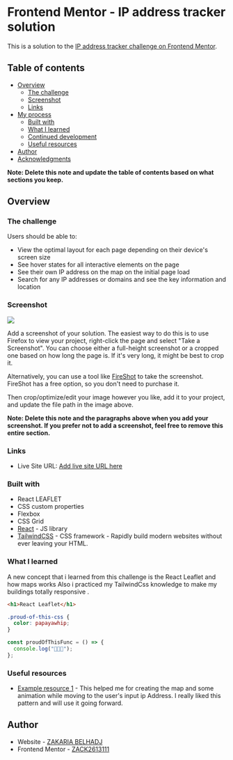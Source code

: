 # Frontend Mentor - IP address tracker solution

This is a solution to the [IP address tracker challenge on Frontend Mentor](https://www.frontendmentor.io/challenges/ip-address-tracker-I8-0yYAH0).

## Table of contents

- [Overview](#overview)
  - [The challenge](#the-challenge)
  - [Screenshot](#screenshot)
  - [Links](#links)
- [My process](#my-process)
  - [Built with](#built-with)
  - [What I learned](#what-i-learned)
  - [Continued development](#continued-development)
  - [Useful resources](#useful-resources)
- [Author](#author)
- [Acknowledgments](#acknowledgments)

**Note: Delete this note and update the table of contents based on what sections you keep.**

## Overview

### The challenge

Users should be able to:

- View the optimal layout for each page depending on their device's screen size
- See hover states for all interactive elements on the page
- See their own IP address on the map on the initial page load
- Search for any IP addresses or domains and see the key information and location

### Screenshot

![](./screenshot.jpg)

Add a screenshot of your solution. The easiest way to do this is to use Firefox to view your project, right-click the page and select "Take a Screenshot". You can choose either a full-height screenshot or a cropped one based on how long the page is. If it's very long, it might be best to crop it.

Alternatively, you can use a tool like [FireShot](https://getfireshot.com/) to take the screenshot. FireShot has a free option, so you don't need to purchase it.

Then crop/optimize/edit your image however you like, add it to your project, and update the file path in the image above.

**Note: Delete this note and the paragraphs above when you add your screenshot. If you prefer not to add a screenshot, feel free to remove this entire section.**

### Links

- Live Site URL: [Add live site URL here](https://your-live-site-url.com)

### Built with

- React LEAFLET
- CSS custom properties
- Flexbox
- CSS Grid
- [React](https://reactjs.org/) - JS library
- [TailwindCSS](https://tailwindcss.com/) - CSS framework - Rapidly build modern websites without ever leaving your HTML.

### What I learned

A new concept that i learned from this challenge is the React Leaflet and how maps works
Also i practiced my TailwindCss knowledge to make my buildings totally responsive .

```html
<h1>React Leaflet</h1>
```

```css
.proud-of-this-css {
  color: papayawhip;
}
```

```js
const proudOfThisFunc = () => {
  console.log("🎉🎉🎉");
};
```

### Useful resources

- [Example resource 1](https://react-leaflet.js.org/docs/api-map/) - This helped me for creating the map and some animation while moving to the user's input ip Address. I really liked this pattern and will use it going forward.

## Author

- Website - [ZAKARIA BELHADJ](https://www.your-site.com)
- Frontend Mentor - [ZACK2613111](https://www.frontendmentor.io/profile/@ZACK2613111)
